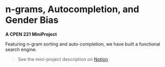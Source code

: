 # n-grams, Autocompletion, and Gender Bias

**A CPEN 221 MiniProject**

Featuring n-gram sorting and auto-completion, we have built a functional search engine.

>    See the mini-project description on [Notion](https://cpen221ubc.notion.site/n-grams-Autocompletion-and-Gender-Bias-a1354ae0091d4f5bac9aa6caa8310b51).
